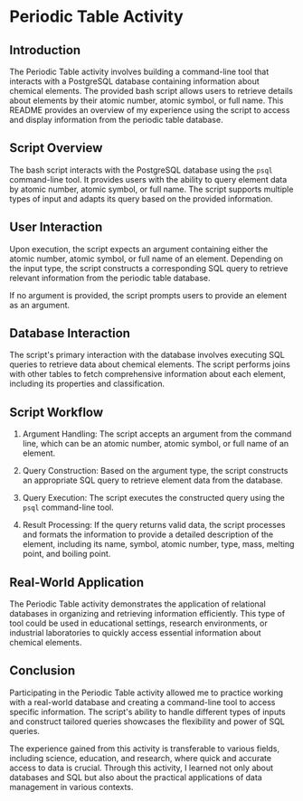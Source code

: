 # Periodic Table Activity

## Introduction

The Periodic Table activity involves building a command-line tool that interacts with a PostgreSQL database containing information about chemical elements. The provided bash script allows users to retrieve details about elements by their atomic number, atomic symbol, or full name. This README provides an overview of my experience using the script to access and display information from the periodic table database.

## Script Overview

The bash script interacts with the PostgreSQL database using the `psql` command-line tool. It provides users with the ability to query element data by atomic number, atomic symbol, or full name. The script supports multiple types of input and adapts its query based on the provided information.

## User Interaction

Upon execution, the script expects an argument containing either the atomic number, atomic symbol, or full name of an element. Depending on the input type, the script constructs a corresponding SQL query to retrieve relevant information from the periodic table database.

If no argument is provided, the script prompts users to provide an element as an argument.

## Database Interaction

The script's primary interaction with the database involves executing SQL queries to retrieve data about chemical elements. The script performs joins with other tables to fetch comprehensive information about each element, including its properties and classification.

## Script Workflow

1. Argument Handling: The script accepts an argument from the command line, which can be an atomic number, atomic symbol, or full name of an element.

2. Query Construction: Based on the argument type, the script constructs an appropriate SQL query to retrieve element data from the database.

3. Query Execution: The script executes the constructed query using the `psql` command-line tool.

4. Result Processing: If the query returns valid data, the script processes and formats the information to provide a detailed description of the element, including its name, symbol, atomic number, type, mass, melting point, and boiling point.

## Real-World Application

The Periodic Table activity demonstrates the application of relational databases in organizing and retrieving information efficiently. This type of tool could be used in educational settings, research environments, or industrial laboratories to quickly access essential information about chemical elements.

## Conclusion

Participating in the Periodic Table activity allowed me to practice working with a real-world database and creating a command-line tool to access specific information. The script's ability to handle different types of inputs and construct tailored queries showcases the flexibility and power of SQL queries.

The experience gained from this activity is transferable to various fields, including science, education, and research, where quick and accurate access to data is crucial. Through this activity, I learned not only about databases and SQL but also about the practical applications of data management in various contexts.
